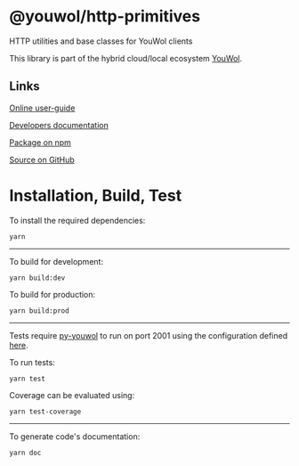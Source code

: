 # @youwol/http-primitives

HTTP utilities and base classes for YouWol clients

This library is part of the hybrid cloud/local ecosystem
[YouWol](https://platform.youwol.com/applications/@youwol/platform/latest).

## Links

[Online user-guide](https://l.youwol.com/doc/@youwol/http-primitives)

[Developers documentation](https://platform.youwol.com/applications/@youwol/cdn-explorer/latest?package=@youwol/http-primitives&tab=doc)

[Package on npm](https://www.npmjs.com/package/@youwol/http-primitives)

[Source on GitHub](https://github.com/youwol/http-primitives)

# Installation, Build, Test

To install the required dependencies:

```shell
yarn
```

---

To build for development:

```shell
yarn build:dev
```

To build for production:

```shell
yarn build:prod
```

---

Tests require [py-youwol](https://l.youwol.com/doc/py-youwol) to run on port 2001 using the configuration defined [here](https://github.com/youwol/integration-tests-conf).

To run tests:

```shell
yarn test
```

Coverage can be evaluated using:

```shell
yarn test-coverage
```

---

To generate code's documentation:

```shell
yarn doc
```
